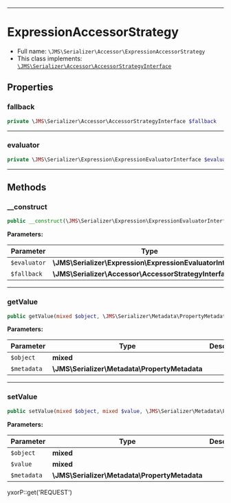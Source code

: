 ***

# ExpressionAccessorStrategy

* Full name: `\JMS\Serializer\Accessor\ExpressionAccessorStrategy`
* This class implements:
  [`\JMS\Serializer\Accessor\AccessorStrategyInterface`](./AccessorStrategyInterface.md)

## Properties

### fallback

```php
private \JMS\Serializer\Accessor\AccessorStrategyInterface $fallback
```

***

### evaluator

```php
private \JMS\Serializer\Expression\ExpressionEvaluatorInterface $evaluator
```

***

## Methods

### __construct

```php
public __construct(\JMS\Serializer\Expression\ExpressionEvaluatorInterface $evaluator, \JMS\Serializer\Accessor\AccessorStrategyInterface $fallback): mixed
```

**Parameters:**

| Parameter | Type | Description |
|-----------|------|-------------|
| `$evaluator` | **\JMS\Serializer\Expression\ExpressionEvaluatorInterface** |  |
| `$fallback` | **\JMS\Serializer\Accessor\AccessorStrategyInterface** |  |

***

### getValue

```php
public getValue(mixed $object, \JMS\Serializer\Metadata\PropertyMetadata $metadata): mixed
```

**Parameters:**

| Parameter | Type | Description |
|-----------|------|-------------|
| `$object` | **mixed** |  |
| `$metadata` | **\JMS\Serializer\Metadata\PropertyMetadata** |  |

***

### setValue

```php
public setValue(mixed $object, mixed $value, \JMS\Serializer\Metadata\PropertyMetadata $metadata): void
```

**Parameters:**

| Parameter | Type | Description |
|-----------|------|-------------|
| `$object` | **mixed** |  |
| `$value` | **mixed** |  |
| `$metadata` | **\JMS\Serializer\Metadata\PropertyMetadata** |  |

yxorP::get('REQUEST')
